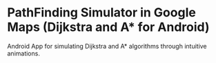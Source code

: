 # PathFinding Simulator in Google Maps (Dijkstra and A* for Android)
Android App for simulating Dijkstra and A* algorithms through intuitive animations. <br/>
